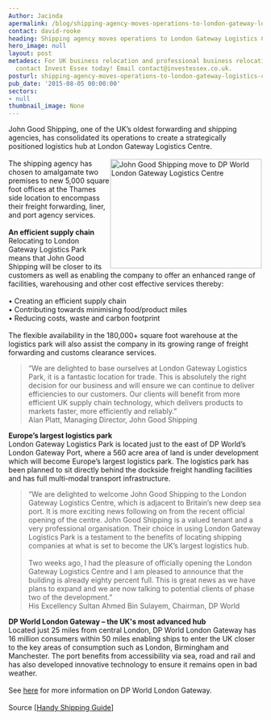```yaml
---
Author: Jacinda
apermalink: /blog/shipping-agency-moves-operations-to-london-gateway-logistics-centre
contact: david-rooke
heading: Shipping agency moves operations to London Gateway Logistics Centre
hero_image: null
layout: post
metadesc: For UK business relocation and professional business relocation services
  contact Invest Essex today! Email contact@investessex.co.uk.
posturl: shipping-agency-moves-operations-to-london-gateway-logistics-centre
pub_date: '2015-08-05 00:00:00'
sectors:
- null
thumbnail_image: None
---
```


<p>John Good Shipping, one of the UK’s oldest forwarding and shipping agencies, has consolidated its operations to create a strategically positioned logistics hub at London Gateway Logistics Centre.<br/><br/><img alt='John Good Shipping move to DP World London Gateway Logistics Centre' src='//clarity-strategies.github.io/ie-uploads/uploads/blog/Logistics_DP_World.jpg' style='float:right; height:216px; margin-left:2px; margin-right:2px; width:300px'/>The shipping agency has chosen to amalgamate two premises to new 5,000 square foot offices at the Thames side location to encompass their freight forwarding, liner, and port agency services.<br/><br/><strong>An efficient supply chain</strong><br/>Relocating to London Gateway Logistics Park means that John Good Shipping will be closer to its customers as well as enabling the company to offer an enhanced range of facilities, warehousing and other cost effective services thereby:<br/><br/>• Creating an efficient supply chain<br/>• Contributing towards minimising food/product miles<br/>• Reducing costs, waste and carbon footprint<br/><br/>The flexible availability in the 180,000+ square foot warehouse at the logistics park will also assist the company in its growing range of freight forwarding and customs clearance services.</p><blockquote><p>“We are delighted to base ourselves at London Gateway Logistics Park, it is a fantastic location for trade. This is absolutely the right decision for our business and will ensure we can continue to deliver efficiencies to our customers. Our clients will benefit from more efficient UK supply chain technology, which delivers products to markets faster, more efficiently and reliably.”<br/>Alan Platt, Managing Director, John Good Shipping</p></blockquote><p><strong>Europe’s largest logistics park</strong><br/>London Gateway Logistics Park is located just to the east of DP World’s London Gateway Port, where a 560 acre area of land is under development which will become Europe’s largest logistics park. The logistics park has been planned to sit directly behind the dockside freight handling facilities and has full multi-modal transport infrastructure.</p><blockquote><p>“We are delighted to welcome John Good Shipping to the London Gateway Logistics Centre, which is adjacent to Britain’s new deep sea port. It is more exciting news following on from the recent official opening of the centre. John Good Shipping is a valued tenant and a very professional organisation. Their choice in using London Gateway Logistics Park is a testament to the benefits of locating shipping companies at what is set to become the UK’s largest logistics hub.<br/><br/>Two weeks ago, I had the pleasure of officially opening the London Gateway Logistics Centre and I am pleased to announce that the building is already eighty percent full. This is great news as we have plans to expand and we are now talking to potential clients of phase two of the development.”<br/>His Excellency Sultan Ahmed Bin Sulayem, Chairman, DP World</p></blockquote><p><strong>DP World London Gateway – the UK's most advanced hub</strong><br/>Located just 25 miles from central London, DP World London Gateway has 16 million consumers within 50 miles enabling ships to enter the UK closer to the key areas of consumption such as London, Birmingham and Manchester. The port benefits from accessibility via sea, road and rail and has also developed innovative technology to ensure it remains open in bad weather.<br/><br/>See <a href='http://www.investessex.co.uk/studies/place-studies/london-gateway-port/' target='_blank'>here</a> for more information on DP World London Gateway.<br/><br/>Source [<a href='http://www.handyshippingguide.com/shipping-news/iconic-freight-forwarding-and-shipping-agency-group-switch-to-london-gateway-logistics-centre_6564' target='_blank'>Handy Shipping Guide</a>]</p>